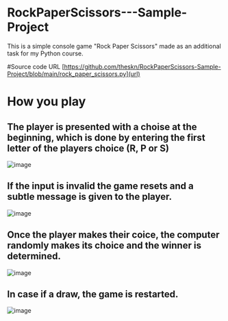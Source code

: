 # RockPaperScissors---Sample-Project
This is a simple console game "Rock Paper Scissors" made as an additional task for my Python course.

#Source code URL [https://github.com/theskn/RockPaperScissors-Sample-Project/blob/main/rock_paper_scissors.py](url)

# How you play
## The player is presented with a choise at the beginning, which is done by entering the first letter of the players choice (R, P or S)

![image](https://user-images.githubusercontent.com/114023351/192318047-84291273-f00a-42e7-ba16-0c291ca63ee5.png)

## If the input is invalid the game resets and a **subtle** message is given to the player.

![image](https://user-images.githubusercontent.com/114023351/192317463-d64254a3-7897-4bee-a685-bb6b75f9976b.png)

## Once the player makes their coice, the computer randomly makes its choice and the winner is determined.

![image](https://user-images.githubusercontent.com/114023351/192318279-a898da52-7295-4f9e-8c08-8f85a4df5bb5.png)

## In case if a draw, the game is restarted.

![image](https://user-images.githubusercontent.com/114023351/192318381-5d5f389f-7b85-4b25-8ce8-d13096d5a750.png)

